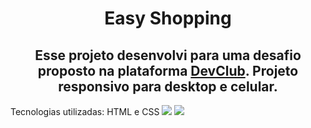 <h1 align="center">Easy Shopping </h1>
<h2 align="center">Esse projeto desenvolvi para uma desafio proposto na plataforma <a href="https://rodolfomori.com.br/devclub"/> DevClub</a>. Projeto responsivo para desktop e celular.</h2>
Tecnologias utilizadas: HTML e CSS
<img src="https://github.com/raquelferreira1/Projeto-Easy-Shopping-Responsivo/blob/master/celular.png?raw=true">
<img src="https://github.com/raquelferreira1/Projeto-Easy-Shopping-Responsivo/blob/master/desktop.png?raw=true">
